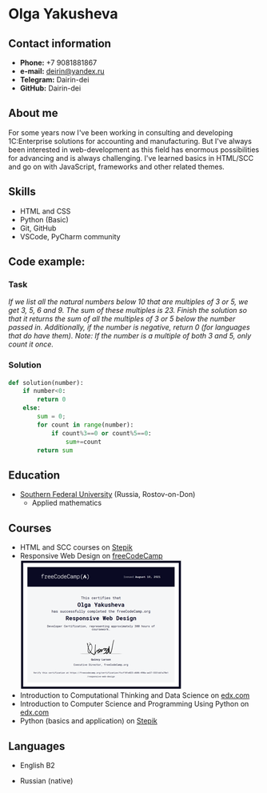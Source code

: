 # Olga Yakusheva

## Contact information

- **Phone:** +7 9081881867
- **e-mail:** deirin@yandex.ru
- **Telegram:** Dairin-dei
- **GitHub:** Dairin-dei

## About me

For some years now I've been working in consulting and developing 1C:Enterprise solutions for accounting and manufacturing.
But I've always been interested in web-development as this field has enormous possibilities for advancing and is always challenging.
I've learned basics in HTML/SCC and go on with JavaScript, frameworks and other related themes.

## Skills

- HTML and CSS
- Python (Basic)
- Git, GitHub
- VSCode, PyCharm community

## Code example:

### Task

_If we list all the natural numbers below 10 that are multiples of 3 or 5, we get 3, 5, 6 and 9. The sum of these multiples is 23. Finish the solution so that it returns the sum of all the multiples of 3 or 5 below the number passed in. Additionally, if the number is negative, return 0 (for languages that do have them). Note: If the number is a multiple of both 3 and 5, only count it once._

### Solution

```Python
def solution(number):
    if number<0:
        return 0
    else:
        sum = 0;
        for count in range(number):
            if count%3==0 or count%5==0:
                sum+=count
        return sum
```

## Education

- [Southern Federal University](https://sfedu.ru/) (Russia, Rostov-on-Don)
  - Applied mathematics

## Courses

- HTML and SCC courses on [Stepik](www.stepik.org)
- Responsive Web Design on [freeCodeCamp](https://www.freecodecamp.org/)
  ![alt text](cert-freeCodeCamp.png "Sertificate on www.freeCodeCamp.org")
- Introduction to Computational Thinking and Data Science on [edx.com](www.edx.org)
- Introduction to Computer Science and Programming Using Python on [edx.com](www.edx.org)
- Python (basics and application) on [Stepik](www.stepik.org)

## Languages

- English B2

- Russian (native)

